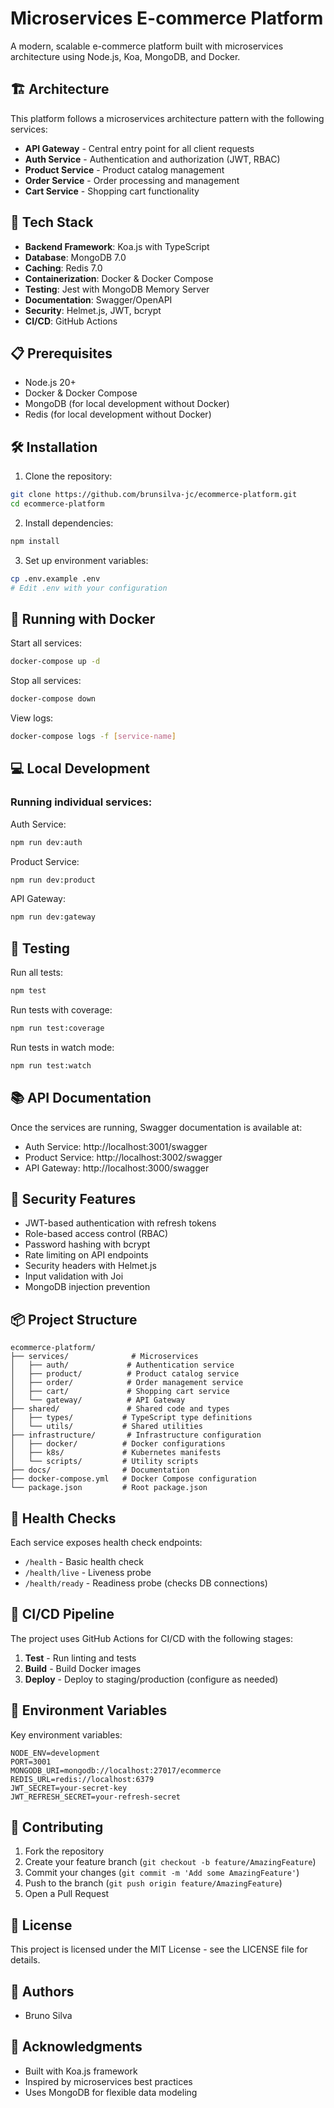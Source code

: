 # Microservices E-commerce Platform

A modern, scalable e-commerce platform built with microservices architecture using Node.js, Koa, MongoDB, and Docker.

## 🏗️ Architecture

This platform follows a microservices architecture pattern with the following services:

- **API Gateway** - Central entry point for all client requests
- **Auth Service** - Authentication and authorization (JWT, RBAC)
- **Product Service** - Product catalog management
- **Order Service** - Order processing and management
- **Cart Service** - Shopping cart functionality

## 🚀 Tech Stack

- **Backend Framework**: Koa.js with TypeScript
- **Database**: MongoDB 7.0
- **Caching**: Redis 7.0
- **Containerization**: Docker & Docker Compose
- **Testing**: Jest with MongoDB Memory Server
- **Documentation**: Swagger/OpenAPI
- **Security**: Helmet.js, JWT, bcrypt
- **CI/CD**: GitHub Actions

## 📋 Prerequisites

- Node.js 20+
- Docker & Docker Compose
- MongoDB (for local development without Docker)
- Redis (for local development without Docker)

## 🛠️ Installation

1. Clone the repository:
```bash
git clone https://github.com/brunsilva-jc/ecommerce-platform.git
cd ecommerce-platform
```

2. Install dependencies:
```bash
npm install
```

3. Set up environment variables:
```bash
cp .env.example .env
# Edit .env with your configuration
```

## 🐳 Running with Docker

Start all services:
```bash
docker-compose up -d
```

Stop all services:
```bash
docker-compose down
```

View logs:
```bash
docker-compose logs -f [service-name]
```

## 💻 Local Development

### Running individual services:

Auth Service:
```bash
npm run dev:auth
```

Product Service:
```bash
npm run dev:product
```

API Gateway:
```bash
npm run dev:gateway
```

## 🧪 Testing

Run all tests:
```bash
npm test
```

Run tests with coverage:
```bash
npm run test:coverage
```

Run tests in watch mode:
```bash
npm run test:watch
```

## 📚 API Documentation

Once the services are running, Swagger documentation is available at:

- Auth Service: http://localhost:3001/swagger
- Product Service: http://localhost:3002/swagger
- API Gateway: http://localhost:3000/swagger

## 🔐 Security Features

- JWT-based authentication with refresh tokens
- Role-based access control (RBAC)
- Password hashing with bcrypt
- Rate limiting on API endpoints
- Security headers with Helmet.js
- Input validation with Joi
- MongoDB injection prevention

## 📦 Project Structure

```
ecommerce-platform/
├── services/              # Microservices
│   ├── auth/             # Authentication service
│   ├── product/          # Product catalog service
│   ├── order/            # Order management service
│   ├── cart/             # Shopping cart service
│   └── gateway/          # API Gateway
├── shared/               # Shared code and types
│   ├── types/           # TypeScript type definitions
│   └── utils/           # Shared utilities
├── infrastructure/       # Infrastructure configuration
│   ├── docker/          # Docker configurations
│   ├── k8s/             # Kubernetes manifests
│   └── scripts/         # Utility scripts
├── docs/                # Documentation
├── docker-compose.yml   # Docker Compose configuration
└── package.json         # Root package.json
```

## 🚦 Health Checks

Each service exposes health check endpoints:

- `/health` - Basic health check
- `/health/live` - Liveness probe
- `/health/ready` - Readiness probe (checks DB connections)

## 🔄 CI/CD Pipeline

The project uses GitHub Actions for CI/CD with the following stages:

1. **Test** - Run linting and tests
2. **Build** - Build Docker images
3. **Deploy** - Deploy to staging/production (configure as needed)

## 📝 Environment Variables

Key environment variables:

```env
NODE_ENV=development
PORT=3001
MONGODB_URI=mongodb://localhost:27017/ecommerce
REDIS_URL=redis://localhost:6379
JWT_SECRET=your-secret-key
JWT_REFRESH_SECRET=your-refresh-secret
```

## 🤝 Contributing

1. Fork the repository
2. Create your feature branch (`git checkout -b feature/AmazingFeature`)
3. Commit your changes (`git commit -m 'Add some AmazingFeature'`)
4. Push to the branch (`git push origin feature/AmazingFeature`)
5. Open a Pull Request

## 📄 License

This project is licensed under the MIT License - see the LICENSE file for details.

## 👥 Authors

- Bruno Silva

## 🙏 Acknowledgments

- Built with Koa.js framework
- Inspired by microservices best practices
- Uses MongoDB for flexible data modeling